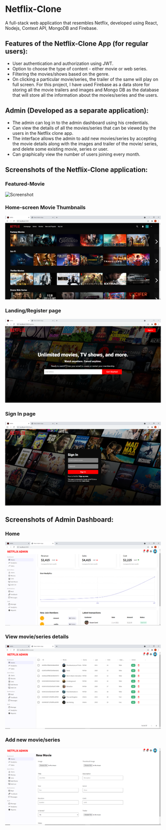 # Netflix-Clone
A full-stack web application that resembles Netflix, developed using React, Nodejs, Context API, MongoDB and Firebase.

## Features of the Netflix-Clone App (for regular users):
- User authentication and authorization using JWT.
- Option to choose the type of content - either movie or web series.
- Filtering the movies/shows based on the genre.
- On clicking a particular movie/series, the trailer of the same will play on full screen. For this project, I have used
Firebase as a data store for storing all the movie trailers and images and Mongo DB as the database that will store
all the information about the movies/series and the users.

## Admin (Developed as a separate application):
- The admin can log in to the admin dashboard using his credentials.
- Can view the details of all the movies/series that can be viewed by the users in the Netflix clone app.
- The interface allows the admin to add new movies/series by accepting the movie details along with the
images and trailer of the movie/ series, and delete some existing movie, series or user.
- Can graphically view the number of users joining every month.

## Screenshots of the Netflix-Clone application:
### Featured-Movie
![Screenshot](netflix-home.PNG?raw=true)

### Home-screen Movie Thumbnails
![Screenshot](netflix-home-thumbnails.PNG?raw=true)

### Landing/Register page
![Screenshot](netflix-landingpage.PNG?raw=true)

### Sign In page
![Screenshot](netflix-login.PNG?raw=true)

## Screenshots of Admin Dashboard:
### Home
![Screenshot](Admin-dashboard.PNG?raw=true)

### View movie/series details
![Screenshot](Admin-movies.PNG?raw=true)

### Add new movie/series
![Screenshot](Admin-addMovie.PNG?raw=true)






